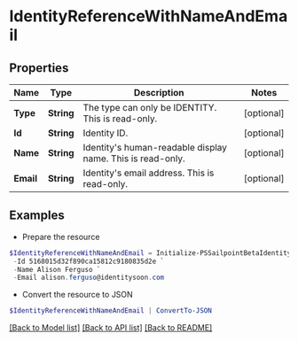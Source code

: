 # IdentityReferenceWithNameAndEmail
## Properties

Name | Type | Description | Notes
------------ | ------------- | ------------- | -------------
**Type** | **String** | The type can only be IDENTITY. This is read-only. | [optional] 
**Id** | **String** | Identity ID. | [optional] 
**Name** | **String** | Identity&#39;s human-readable display name. This is read-only. | [optional] 
**Email** | **String** | Identity&#39;s email address. This is read-only. | [optional] 

## Examples

- Prepare the resource
```powershell
$IdentityReferenceWithNameAndEmail = Initialize-PSSailpointBetaIdentityReferenceWithNameAndEmail  -Type IDENTITY `
 -Id 5168015d32f890ca15812c9180835d2e `
 -Name Alison Ferguso `
 -Email alison.ferguso@identitysoon.com
```

- Convert the resource to JSON
```powershell
$IdentityReferenceWithNameAndEmail | ConvertTo-JSON
```

[[Back to Model list]](../README.md#documentation-for-models) [[Back to API list]](../README.md#documentation-for-api-endpoints) [[Back to README]](../README.md)

